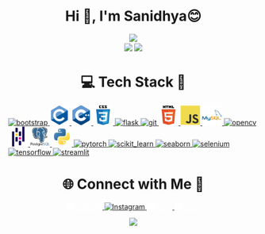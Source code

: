 <h1 align="center">Hi 👋, I'm Sanidhya😊</h1>

<!-- Stats -->
<div align="center">
  <img src="https://github-readme-stats.vercel.app/api?username=sanidhyakj&hide_border=true&include_all_commits=true&count_private=true&theme=radical" width="55%" /> </br>
  <img src="https://github-readme-streak-stats.herokuapp.com?user=sanidhyakj&hide_border=true&theme=radical" width="50%" />
  <img src="https://github-readme-stats.vercel.app/api/top-langs/?username=sanidhyakj&hide_border=true&include_all_commits=true&count_private=true&layout=compact&theme=radical" width="36%" /> </br>
</div>



<!-- Tech Stack -->
<div align="center">
  
# 💻 Tech Stack 🍉
</h3>
<p align="left">
  <!-- Laptop Logo -->
  <a href="https://getbootstrap.com" target="_blank" rel="noreferrer"> 
    <img src="https://w7.pngwing.com/pngs/804/269/png-transparent-bootstrap-hd-logo-thumbnail.png" alt="bootstrap" width="40" height="40"/> 
  </a> 
  <!-- C Programming -->
  <a href="https://www.cprogramming.com/" target="_blank" rel="noreferrer"> 
    <img src="https://raw.githubusercontent.com/devicons/devicon/master/icons/c/c-original.svg" alt="c" width="40" height="40"/> 
  </a> 
  <!-- C++ Programming -->
  <a href="https://www.w3schools.com/cpp/" target="_blank" rel="noreferrer"> 
    <img src="https://raw.githubusercontent.com/devicons/devicon/master/icons/cplusplus/cplusplus-original.svg" alt="cplusplus" width="40" height="40"/> 
  </a> 
  <!-- CSS -->
  <a href="https://www.w3schools.com/css/" target="_blank" rel="noreferrer"> 
    <img src="https://raw.githubusercontent.com/devicons/devicon/master/icons/css3/css3-original-wordmark.svg" alt="css3" width="40" height="40"/> 
  </a> 
  <!-- Flask -->
  <a href="https://flask.palletsprojects.com/" target="_blank" rel="noreferrer"> 
    <img src="https://encrypted-tbn0.gstatic.com/images?q=tbn:ANd9GcRiTJfxNXCBM5FyRrn8wDFS6k0NBXIp4ipKygykEWToJaze1cRi1-RmEwVbhmREvXcpId4&usqp=CAU" alt="flask" width="40" height="40"/> 
  </a> 
  <!-- Git -->
  <a href="https://git-scm.com/" target="_blank" rel="noreferrer"> 
    <img src="https://www.vectorlogo.zone/logos/git-scm/git-scm-icon.svg" alt="git" width="40" height="40"/> 
  </a> 
  <!-- HTML5 -->
  <a href="https://www.w3.org/html/" target="_blank" rel="noreferrer"> 
    <img src="https://raw.githubusercontent.com/devicons/devicon/master/icons/html5/html5-original-wordmark.svg" alt="html5" width="40" height="40"/> 
  </a> 
  <!-- JavaScript -->
  <a href="https://developer.mozilla.org/en-US/docs/Web/JavaScript" target="_blank" rel="noreferrer"> 
    <img src="https://raw.githubusercontent.com/devicons/devicon/master/icons/javascript/javascript-original.svg" alt="javascript" width="40" height="40"/> 
  </a> 
  <!-- MySQL -->
  <a href="https://www.mysql.com/" target="_blank" rel="noreferrer"> 
    <img src="https://raw.githubusercontent.com/devicons/devicon/master/icons/mysql/mysql-original-wordmark.svg" alt="mysql" width="40" height="40"/> 
  </a> 
  <!-- OpenCV -->
  <a href="https://opencv.org/" target="_blank" rel="noreferrer"> 
    <img src="https://www.vectorlogo.zone/logos/opencv/opencv-icon.svg" alt="opencv" width="40" height="40"/> 
  </a> 
  <!-- Pandas -->
  <a href="https://pandas.pydata.org/" target="_blank" rel="noreferrer"> 
    <img src="https://raw.githubusercontent.com/devicons/devicon/2ae2a900d2f041da66e950e4d48052658d850630/icons/pandas/pandas-original.svg" alt="pandas" width="40" height="40"/> 
  </a> 
  <!-- PostgreSQL -->
  <a href="https://www.postgresql.org" target="_blank" rel="noreferrer"> 
    <img src="https://raw.githubusercontent.com/devicons/devicon/master/icons/postgresql/postgresql-original-wordmark.svg" alt="postgresql" width="40" height="40"/> 
  </a> 
  <!-- Python -->
  <a href="https://www.python.org" target="_blank" rel="noreferrer"> 
    <img src="https://raw.githubusercontent.com/devicons/devicon/master/icons/python/python-original.svg" alt="python" width="40" height="40"/> 
  </a> 
  <!-- PyTorch -->
  <a href="https://pytorch.org/" target="_blank" rel="noreferrer"> 
    <img src="https://www.vectorlogo.zone/logos/pytorch/pytorch-icon.svg" alt="pytorch" width="40" height="40"/> 
  </a> 
  <!-- Scikit-learn -->
  <a href="https://scikit-learn.org/" target="_blank" rel="noreferrer"> 
    <img src="https://upload.wikimedia.org/wikipedia/commons/0/05/Scikit_learn_logo_small.svg" alt="scikit_learn" width="40" height="40"/> 
  </a> 
  <!-- Seaborn -->
  <a href="https://seaborn.pydata.org/" target="_blank" rel="noreferrer"> 
    <img src="https://seaborn.pydata.org/_images/logo-mark-lightbg.svg" alt="seaborn" width="40" height="40"/> 
  </a> 
  <!-- Selenium -->
  <a href="https://www.selenium.dev" target="_blank" rel="noreferrer"> 
    <img src="https://raw.githubusercontent.com/detain/svg-logos/780f25886640cef088af994181646db2f6b1a3f8/svg/selenium-logo.svg" alt="selenium" width="40" height="40"/> 
  </a> 
  <!-- TensorFlow -->
  <a href="https://www.tensorflow.org" target="_blank" rel="noreferrer"> 
    <img src="https://www.vectorlogo.zone/logos/tensorflow/tensorflow-icon.svg" alt="tensorflow" width="40" height="40"/> 
  </a> 
  <!-- Streamlit -->
  <a href="https://streamlit.io/" target="_blank" rel="noreferrer"> 
    <img src="https://seeklogo.com/images/S/streamlit-logo-1A3B208AE4-seeklogo.com.png" alt="streamlit" width="40" height="40"/> 
  </a> 
</p>

<!-- Socials -->
<div align="center">
  
# 🌐 Connect with Me 🍬
<a href="https://www.linkedin.com/in/sanidhya-jangid-77aa47278/" target="_blank" rel="noreferrer">
  <img src="https://image.similarpng.com/very-thumbnail/2020/05/Linkedin-logo-in-square-shape-PNG.png" alt="LinkedIn" width="40" height="40" style="filter: brightness(0) invert(1);"/>
</a>
<a href="https://www.instagram.com/sanidhyajangid18/" target="_blank" rel="noreferrer">
  <img src="https://upload.wikimedia.org/wikipedia/commons/a/a5/Instagram_icon.png" alt="Instagram" width="40" height="40"/>
</a>
<a href="mailto:sanidhyajangid6@gmail.com" target="_blank" rel="noreferrer">
  <img src="https://w7.pngwing.com/pngs/17/643/png-transparent-iphone-computer-icons-email-email-miscellaneous-blue-angle-thumbnail.png" alt="Email" width="40" height="40" style="filter: brightness(0) invert( 1);"/>
</a>
<a href="mailto:sanidhyakj22@iitk.ac.in" target="_blank" rel="noreferrer">
  <img src="https://w7.pngwing.com/pngs/17/643/png-transparent-iphone-computer-icons-email-email-miscellaneous-blue-angle-thumbnail.png" alt="Email" width="40" height="40" style="filter: brightness(0) invert(1);"/>
</a>

<!-- Snake -->

<!--![snake gif](https://raw.githubusercontent.com/sanidhyakj/sanidhyakj/output/github-snake-dark.svg) -->
<!-- Counter -->
<div align="center">
  
  [![](https://visitcount.itsvg.in/api?id=sanidhyakj&icon=10&color=6)](https://visitcount.itsvg.in)
</div>

